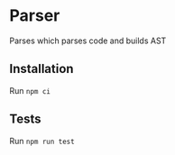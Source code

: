 # Parser

Parses which parses code and builds AST

## Installation

Run ```npm ci```

## Tests

Run ```npm run test```